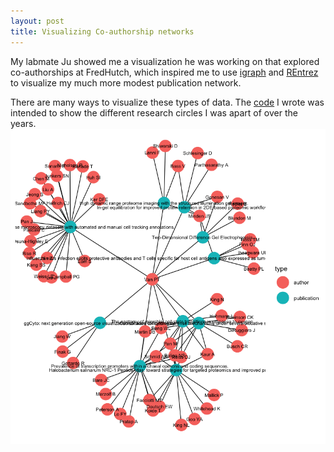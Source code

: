 ```yaml
---
layout: post
title: Visualizing Co-authorship networks
---
```


My labmate Ju showed me a visualization he was working on that explored co-authorships at FredHutch, which inspired me to use [igraph](https://igraph.org/r/) and [REntrez](https://cran.r-project.org/web/packages/rentrez/index.html) to visualize my much more modest publication
network. 

There are many ways to visualize these types of data. The [code](https://github.com/ptvan/R-snippets/blob/master/coauthor_network.R) I wrote was intended to show the different research circles I was apart of over the years.
![coauthor-network](/images/coauthor-network.png "coauthor-network.png")
